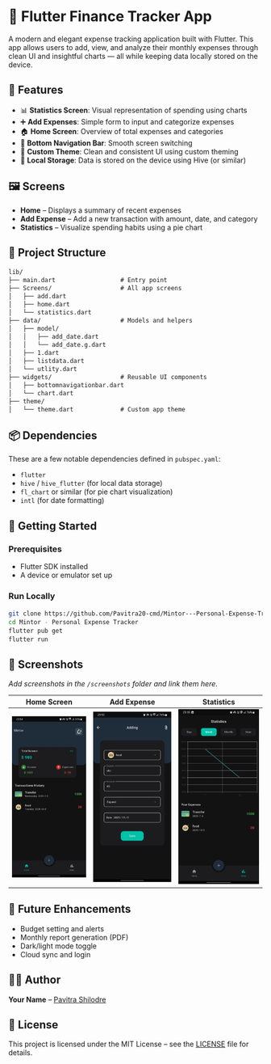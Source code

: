 
# 💸 Flutter Finance Tracker App

A modern and elegant expense tracking application built with Flutter. This app allows users to add, view, and analyze their monthly expenses through clean UI and insightful charts — all while keeping data locally stored on the device.

## 📱 Features

- 📊 **Statistics Screen**: Visual representation of spending using charts
- ➕ **Add Expenses**: Simple form to input and categorize expenses
- 🏠 **Home Screen**: Overview of total expenses and categories
- 🔄 **Bottom Navigation Bar**: Smooth screen switching
- 🎨 **Custom Theme**: Clean and consistent UI using custom theming
- 📁 **Local Storage**: Data is stored on the device using Hive (or similar)

## 🖼️ Screens

- **Home** – Displays a summary of recent expenses
- **Add Expense** – Add a new transaction with amount, date, and category
- **Statistics** – Visualize spending habits using a pie chart

## 📂 Project Structure

```
lib/
├── main.dart                  # Entry point
├── Screens/                   # All app screens
│   ├── add.dart
│   ├── home.dart
│   └── statistics.dart
├── data/                      # Models and helpers
│   ├── model/
│   │   ├── add_date.dart
│   │   └── add_date.g.dart
│   ├── 1.dart
│   ├── listdata.dart
│   └── utlity.dart
├── widgets/                   # Reusable UI components
│   ├── bottomnavigationbar.dart
│   └── chart.dart
├── theme/
│   └── theme.dart             # Custom app theme
```

## 📦 Dependencies

These are a few notable dependencies defined in `pubspec.yaml`:

- `flutter`
- `hive` / `hive_flutter` (for local data storage)
- `fl_chart` or similar (for pie chart visualization)
- `intl` (for date formatting)

## 🚀 Getting Started

### Prerequisites

- Flutter SDK installed
- A device or emulator set up

### Run Locally

```bash
git clone https://github.com/Pavitra20-cmd/Mintor---Personal-Expense-Tracker.git
cd Mintor - Personal Expense Tracker
flutter pub get
flutter run
```

## 📸 Screenshots

*Add screenshots in the `/screenshots` folder and link them here.*

| Home Screen | Add Expense | Statistics |
|-------------|-------------|------------|
| ![home](screenshots/home.jpg) | ![add](screenshots/add.jpg) | ![stats](screenshots/statistics.jpg) |

## 🔮 Future Enhancements

- Budget setting and alerts
- Monthly report generation (PDF)
- Dark/light mode toggle
- Cloud sync and login

## 👨‍💻 Author

**Your Name** – [Pavitra Shilodre](https://github.com/Pavitra20-cmd)

## 📃 License

This project is licensed under the MIT License – see the [LICENSE](LICENSE) file for details.
